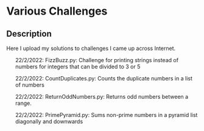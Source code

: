 # Various Challenges

<h2>Description</h2>

Here I upload my solutions to challenges I came up across Internet.

<ul>22/2/2022: FizzBuzz.py: Challenge for printing strings instead of numbers for integers that can be divided to 3 or 5</ul>
<ul>22/2/2022: CountDuplicates.py: Counts the duplicate numbers in a list of numbers</ul>
<ul>22/2/2022: ReturnOddNumbers.py: Returns odd numbers between a range.</ul>
<ul>22/2/2022: PrimePyramid.py: Sums non-prime numbers in a pyramid list diagonally and downwards </ul>
